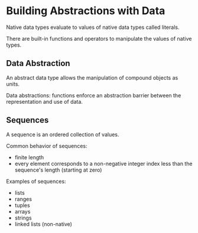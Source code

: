 # Building Abstractions with Data

Native data types evaluate to values of native data types called literals.

There are built-in functions and operators to manipulate the values of native types.

## Data Abstraction

An abstract data type allows the manipulation of compound objects as units. 

Data abstractions: functions enforce an abstraction barrier between the representation and use of data.

## Sequences

A sequence is an ordered collection of values.

Common behavior of sequences:
- finite length
- every element corresponds to a non-negative integer index less than the sequence's length (starting at zero)

Examples of sequences:
- lists
- ranges
- tuples
- arrays
- strings
- linked lists (non-native)
